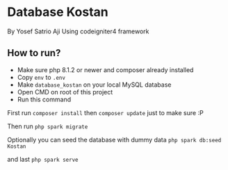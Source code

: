 # Database Kostan
By Yosef Satrio Aji
Using codeigniter4 framework

## How to run?

- Make sure php 8.1.2 or newer and composer already installed
- Copy `env` to `.env`
- Make `database_kostan` on your local MySQL database
- Open CMD on root of this project 
- Run this command

First run `composer install` then `composer update` just to make sure :P

Then run `php spark migrate`

Optionally you can seed the database with dummy data
`php spark db:seed Kostan`

and last `php spark serve`
